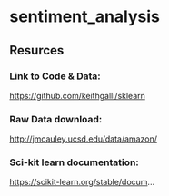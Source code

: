 # sentiment_analysis
## Resurces
### Link to Code & Data: 
https://github.com/keithgalli/sklearn

### Raw Data download:
http://jmcauley.ucsd.edu/data/amazon/

### Sci-kit learn documentation:
https://scikit-learn.org/stable/docum...
